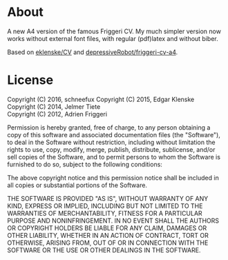 # About
A new A4 version of the famous Friggeri CV. My much simpler version now works without external font files, with regular (pdf)latex and without biber.

Based on [eklenske/CV](https://github.com/eklenske/CV) and [depressiveRobot/friggeri-cv-a4](https://github.com/depressiveRobot/friggeri-cv-a4).

# License

Copyright (C) 2016, schneefux
Copyright (C) 2015, Edgar Klenske  
Copyright (C) 2014, Jelmer Tiete  
Copyright (C) 2012, Adrien Friggeri

Permission is hereby granted, free of charge, to any person obtaining a copy of this software and associated documentation files (the "Software"), to deal in the Software without restriction, including without limitation the rights to use, copy, modify, merge, publish, distribute, sublicense, and/or sell copies of the Software, and to permit persons to whom the Software is furnished to do so, subject to the following conditions:

The above copyright notice and this permission notice shall be included in all copies or substantial portions of the Software.

THE SOFTWARE IS PROVIDED "AS IS", WITHOUT WARRANTY OF ANY KIND, EXPRESS OR IMPLIED, INCLUDING BUT NOT LIMITED TO THE WARRANTIES OF MERCHANTABILITY, FITNESS FOR A PARTICULAR PURPOSE AND NONINFRINGEMENT. IN NO EVENT SHALL THE AUTHORS OR COPYRIGHT HOLDERS BE LIABLE FOR ANY CLAIM, DAMAGES OR OTHER LIABILITY, WHETHER IN AN ACTION OF CONTRACT, TORT OR OTHERWISE, ARISING FROM, OUT OF OR IN CONNECTION WITH THE SOFTWARE OR THE USE OR OTHER DEALINGS IN THE SOFTWARE.
